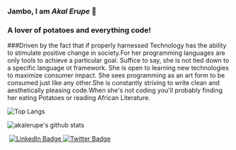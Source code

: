 ### Jambo, I am ***Akal Erupe*** 👋
### A lover of potatoes and everything code!

###Driven by the fact that if properly harnessed Technology has the ability
    to stimulate positive change in society.For her programming languages are only tools
    to achieve a particular goal. Suffice to say, she is not tied down to a specific 
    language ot framework. She is open to learning new technologies to maximize consumer
    impact. She sees programming as an art form to be consumed  just like any other.She is constantly
     striving to write clean and aesthetically pleasing code.When she's not coding you'll 
     probably finding her eating Potatoes or reading African Literature. 

![Top Langs](https://github-readme-stats.vercel.app/api/top-langs/?username=akalerupe&layout=compact&theme=dark&hide_border=true)

![akalerupe's github stats](https://github-readme-stats.vercel.app/api?username=akalerupe&show_icons=true&hide_border=true&theme=dark)

 <div id="badges" >
  <img src="https://komarev.com/ghpvc/?akalerupe&style=flat-square&color=blue" alt=""/>
  <a href="https://www.linkedin.com/in/akal-erupe-1b71a4210/">
    <img src="https://img.shields.io/badge/LinkedIn-blue?style=for-the-badge&logo=linkedin&logoColor=white" alt="LinkedIn Badge"/>
  </a>
  <a href="https://twitter.com/AkalErupe">
    <img src="https://img.shields.io/badge/Twitter-blue?style=for-the-badge&logo=twitter&logoColor=white" alt="Twitter Badge"/>
  </a>
</div>
